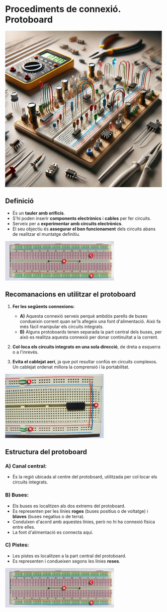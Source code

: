 # Procediments de connexió. Protoboard

![](img/2024-11-18-19-32-25.png)

## Definició

- És un **tauler amb orificis**.
- S'hi poden inserir **components electrònics** i **cables** per fer circuits.
- Serveix per a **experimentar amb circuits electrònics**.
- El seu objectiu és **assegurar el bon funcionament** dels circuits abans de realitzar el muntatge definitiu.

![](img/2024-11-18-19-13-34.png)

## Recomanacions en utilitzar el **protoboard**

1. **Fer les següents connexions:**
   - **A)** Aquesta connexió serveix perquè ambdós parells de buses condueixin corrent quan se'ls afegeix una font d'alimentació. Això fa més fàcil manipular els circuits integrats.
   - **B)** Alguns protoboards tenen separada la part central dels buses, per això es realitza aquesta connexió per donar continuïtat a la corrent.

2. **Col·loca els circuits integrats en una sola direcció**, de dreta a esquerra o a l'inrevés.

3. **Evita el cablejat aeri**, ja que pot resultar confús en circuits complexos. Un cablejat ordenat millora la comprensió i la portabilitat.

![](img/2024-11-18-19-13-19.png)

## Estructura del **protoboard**

### A) Canal central:
- És la regió ubicada al centre del protoboard, utilitzada per col·locar els circuits integrats.

### B) Buses:
- Els buses es localitzen als dos extrems del protoboard.
- Es representen per les línies **roges** (buses positius o de voltatge) i **blaves** (buses negatius o de terra).
- Conduïxen d'acord amb aquestes línies, però no hi ha connexió física entre elles.
- La font d'alimentació es connecta aquí.

### C) Pistes:
- Les pistes es localitzen a la part central del protoboard.
- Es representen i condueixen segons les línies **roses**.

![](img/2024-11-18-19-13-11.png)